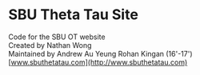 # SBU Theta Tau Site
Code for the SBU OT website  
Created by Nathan Wong  
Maintained by Andrew Au Yeung
Rohan Kingan (16'-17')
[www.sbuthetatau.com](http://www.sbuthetatau.com)
